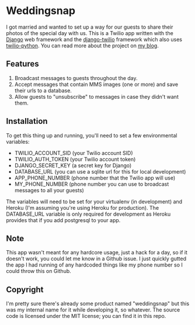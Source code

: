 Weddingsnap
======
I got married and wanted to set up a way for our guests to share their photos of the special day with us. This is a Twilio app written with the [Django](https://www.djangoproject.com/) web framework and the [django-twilio](https://github.com/rdegges/django-twilio) framework which also uses [twilio-python](https://github.com/twilio/twilio-python). You can read more about the project on [my blog](http://www.hung-truong.com/blog/2015/06/18/collecting-wedding-photos-with-twilio-mms/).

## Features
1. Broadcast messages to guests throughout the day.
2. Accept messages that contain MMS images (one or more) and save their urls to a database.
3. Allow guests to "unsubscribe" to messages in case they didn't want them.

## Installation
To get this thing up and running, you'll need to set a few environmental variables:

* TWILIO_ACCOUNT_SID (your Twilio account SID)
* TWILIO_AUTH_TOKEN (your Twilio account token)
* DJANGO_SECRET_KEY (a secret key for Django)
* DATABASE_URL (you can use a sqlite url for this for local development)
* APP_PHONE_NUMBER (phone number that the Twilio app will use)
* MY_PHONE_NUMBER (phone number you can use to broadcast messages to all your guests)

The variables will need to be set for your virtualenv (in development) and Heroku (I'm assuming you're using Heroku for production). The DATABASE_URL variable is only required for development as Heroku provides that if you add postgresql to your app.

## Note
This app wasn't meant for any hardcore usage, just a hack for a day, so if it doesn't work, you could let me know in a Github issue. I just quickly gutted the app I had running of any hardcoded things like my phone number so I could throw this on Github.


## Copyright
I'm pretty sure there's already some product named "weddingsnap" but this was my internal name for it while developing it, so whatever. The source code is licensed under the MIT license; you can find it in this repo.
